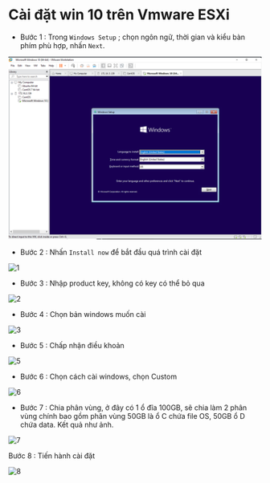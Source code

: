 # Cài đặt win 10 trên Vmware ESXi

* Bước 1 : Trong `Windows Setup` ; chọn ngôn ngữ, thời gian và kiểu bàn phím phù hợp, nhấn `Next`.

![setup_Win10_3](https://github.com/laitiennhanhoa/Thu-viec-tai-Nhan-Hoa/blob/74d05bc9c4ab19c5817c4d907443e798b7c97acc/images/setup_Win10_4.png)

* Bước 2 : Nhấn `Install now` để bắt đầu quá trình cài đặt

![1]()

* Bước 3 : Nhập product key, không có key có thể bỏ qua

![2]()

* Bước 4 : Chọn bản windows muốn cài

![3]()

* Bước 5 : Chấp nhận điều khoản

![5]()

* Bước 6 : Chọn cách cài windows, chọn Custom

![6]()

* Bước 7 : Chia phân vùng, ở đây có 1 ổ đĩa 100GB, sẽ chia làm 2 phân vùng chính bao gồm phân vùng 50GB là ổ C chứa file OS, 50GB ổ D chứa data.
Kết quả như ảnh.

![7]()

Bước 8 : Tiến hành cài đặt

![8]()